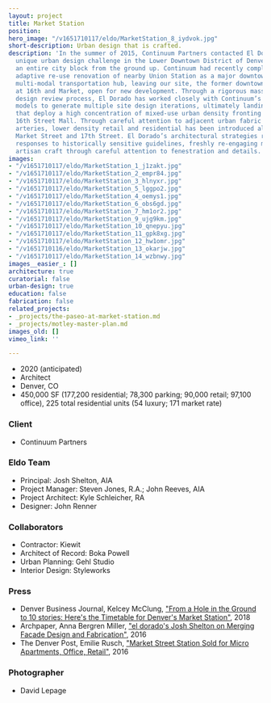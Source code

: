 ```yaml
---
layout: project
title: Market Station
position: 
hero_image: "/v1651710117/eldo/MarketStation_8_iydvok.jpg"
short-description: Urban design that is crafted.
description: 'In the summer of 2015, Continuum Partners contacted El Dorado with a
  unique urban design challenge in the Lower Downtown District of Denver: to design
  an entire city block from the ground up. Continuum had recently completed an innovative
  adaptive re-use renovation of nearby Union Station as a major downtown mixed-use
  multi-modal transportation hub, leaving our site, the former downtown bus terminal
  at 16th and Market, open for new development. Through a rigorous massing and architectural
  design review process, El Dorado has worked closely with Continuum’s development
  models to generate multiple site design iterations, ultimately landing on site strategies
  that deploy a high concentration of mixed-use urban density fronting Denver’s iconic
  16th Street Mall. Through careful attention to adjacent urban fabric of secondary
  arteries, lower density retail and residential has been introduced along Blake Street,
  Market Street and 17th Street. El Dorado’s architectural strategies represent thoughtful
  responses to historically sensitive guidelines, freshly re-engaging masonry as an
  artisan craft through careful attention to fenestration and details.'
images:
- "/v1651710117/eldo/MarketStation_1_j1zakt.jpg"
- "/v1651710117/eldo/MarketStation_2_empr84.jpg"
- "/v1651710117/eldo/MarketStation_3_hlnyxr.jpg"
- "/v1651710117/eldo/MarketStation_5_lggpo2.jpg"
- "/v1651710117/eldo/MarketStation_4_oemys1.jpg"
- "/v1651710117/eldo/MarketStation_6_obs6gd.jpg"
- "/v1651710117/eldo/MarketStation_7_hm1or2.jpg"
- "/v1651710117/eldo/MarketStation_9_ujg9km.jpg"
- "/v1651710117/eldo/MarketStation_10_qnepyu.jpg"
- "/v1651710117/eldo/MarketStation_11_gpk8xg.jpg"
- "/v1651710117/eldo/MarketStation_12_hw1omr.jpg"
- "/v1651710116/eldo/MarketStation_13_okarjw.jpg"
- "/v1651710117/eldo/MarketStation_14_wzbnwy.jpg"
images__easier_: []
architecture: true
curatorial: false
urban-design: true
education: false
fabrication: false
related_projects:
- _projects/the-paseo-at-market-station.md
- _projects/motley-master-plan.md
images_old: []
vimeo_link: ''

---
```

* 2020 (anticipated)
* Architect
* Denver, CO
* 450,000 SF (177,200 residential; 78,300 parking; 90,000 retail; 97,100 office), 225 total residential units (54 luxury; 171 market rate)

### Client

* Continuum Partners

### Eldo Team

* Principal: Josh Shelton, AIA
* Project Manager: Steven Jones, R.A.; John Reeves, AIA
* Project Architect: Kyle Schleicher, RA
* Designer: John Renner

### Collaborators

* Contractor: Kiewit
* Architect of Record: Boka Powell
* Urban Planning: Gehl Studio
* Interior Design: Styleworks

### Press

* Denver Business Journal, Kelcey McClung, ["From a Hole in the Ground to 10 stories: Here's the Timetable for Denver's Market Station"](https://www.bizjournals.com/denver/news/2018/08/08/market-station-denver-lodo-timetable.html "From a Hole in the Ground to 10 stories: Here's the Timetable for Denver's Market Station"), 2018
* Archpaper, Anna Bergren Miller, ["el dorado's Josh Shelton on Merging Facade Design and Fabrication"](https://archpaper.com/2016/07/el-dorado-josh-shelton-facade-design-fabrication/ "el dorado's Josh Shelton on Merging Facade Design and Fabrication"), 2016
* The Denver Post, Emilie Rusch, ["Market Street Station Sold for Micro Apartments, Office, Retail"](https://www.denverpost.com/2015/12/21/market-street-station-sold-for-micro-apartments-office-retail/ "Market Street Station Sold for Micro Apartments, Office, Retail"), 2016

### Photographer

* David Lepage